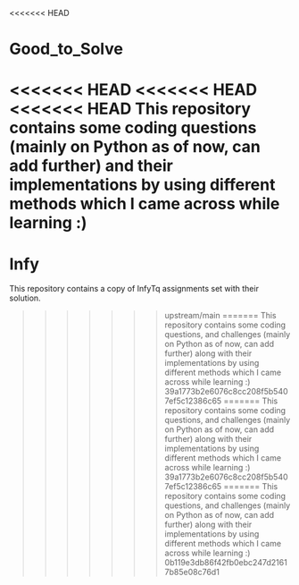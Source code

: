 <<<<<<< HEAD
# Good_to_Solve
<<<<<<< HEAD
<<<<<<< HEAD
<<<<<<< HEAD
This repository contains some coding questions (mainly on Python as of now, can add further) and their implementations by using different methods which I came across while learning :)
=======
# Infy
This repository contains a copy of InfyTq assignments set with their solution.
>>>>>>> upstream/main
=======
This repository contains some coding questions, and challenges (mainly on Python as of now, can add further) along with their implementations by using different methods which I came across while learning :)
>>>>>>> 39a1773b2e6076c8cc208f5b5407ef5c12386c65
=======
This repository contains some coding questions, and challenges (mainly on Python as of now, can add further) along with their implementations by using different methods which I came across while learning :)
>>>>>>> 39a1773b2e6076c8cc208f5b5407ef5c12386c65
=======
This repository contains some coding questions, and challenges (mainly on Python as of now, can add further) along with their implementations by using different methods which I came across while learning :)
>>>>>>> 0b119e3db86f42fb0ebc247d21617b85e08c76d1
